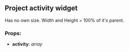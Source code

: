 ## **Project activity widget**

Has no own size. Width and Height = 100% of it's parent.

### Props:

- **activity**: _array_
